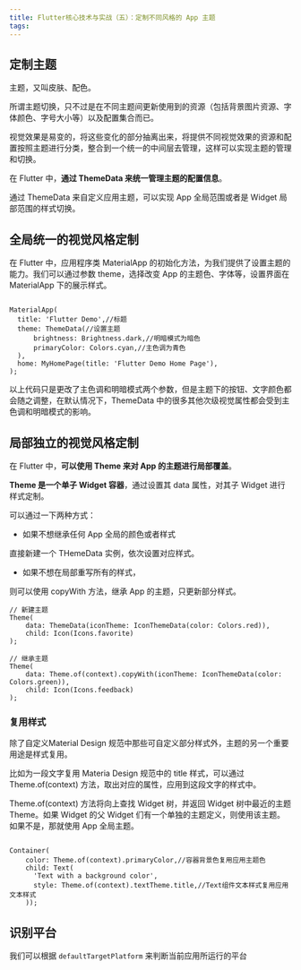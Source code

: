 ```yaml
---
title: Flutter核心技术与实战（五）：定制不同风格的 App 主题
tags:
---
```



## 定制主题

主题，又叫皮肤、配色。

所谓主题切换，只不过是在不同主题间更新使用到的资源（包括背景图片资源、字体颜色、字号大小等）以及配置集合而已。

视觉效果是易变的，将这些变化的部分抽离出来，将提供不同视觉效果的资源和配置按照主题进行分类，整合到一个统一的中间层去管理，这样可以实现主题的管理和切换。

在 Flutter 中，**通过 ThemeData 来统一管理主题的配置信息**。


通过 ThemeData 来自定义应用主题，可以实现 App 全局范围或者是 Widget 局部范围的样式切换。


## 全局统一的视觉风格定制

在 Flutter 中，应用程序类 MaterialApp 的初始化方法，为我们提供了设置主题的能力。我们可以通过参数 theme，选择改变 App 的主题色、字体等，设置界面在 MaterialApp 下的展示样式。

```

MaterialApp(
  title: 'Flutter Demo',//标题
  theme: ThemeData(//设置主题
      brightness: Brightness.dark,//明暗模式为暗色
      primaryColor: Colors.cyan,//主色调为青色
  ),
  home: MyHomePage(title: 'Flutter Demo Home Page'),
);
```

以上代码只是更改了主色调和明暗模式两个参数，但是主题下的按钮、文字颜色都会随之调整，在默认情况下，ThemeData 中的很多其他次级视觉属性都会受到主色调和明暗模式的影响。


## 局部独立的视觉风格定制

在 Flutter 中，**可以使用 Theme 来对 App 的主题进行局部覆盖**。

**Theme 是一个单子 Widget 容器**，通过设置其 data 属性，对其子 Widget 进行样式定制。


可以通过一下两种方式：

* 如果不想继承任何 App 全局的颜色或者样式

直接新建一个 THemeData 实例，依次设置对应样式。

* 如果不想在局部重写所有的样式，

则可以使用 copyWith 方法，继承 App 的主题，只更新部分样式。

```
// 新建主题
Theme(
    data: ThemeData(iconTheme: IconThemeData(color: Colors.red)),
    child: Icon(Icons.favorite)
);

// 继承主题
Theme(
    data: Theme.of(context).copyWith(iconTheme: IconThemeData(color: Colors.green)),
    child: Icon(Icons.feedback)
);
```


### 复用样式


除了自定义Material Design 规范中那些可自定义部分样式外，主题的另一个重要用途是样式复用。

比如为一段文字复用 Materia Design 规范中的 title 样式，可以通过 Theme.of(context) 方法，取出对应的属性，应用到这段文字的样式中。

Theme.of(context) 方法将向上查找 Widget 树，并返回 Widget 树中最近的主题 Theme。如果 Widget 的父 Widget 们有一个单独的主题定义，则使用该主题。如果不是，那就使用 App 全局主题。

```

Container(
    color: Theme.of(context).primaryColor,//容器背景色复用应用主题色
    child: Text(
      'Text with a background color',
      style: Theme.of(context).textTheme.title,//Text组件文本样式复用应用文本样式
    ));
```

## 识别平台

我们可以根据 `defaultTargetPlatform` 来判断当前应用所运行的平台



